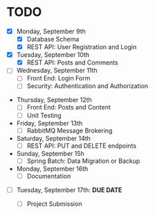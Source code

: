 # TODO

- [x] Monday, September 9th
  - [x] Database Schema
  - [x] REST API: User Registration and Login
- [x] Tuesday, September 10th
  - [x] REST API: Posts and Comments
- [ ] Wednesday, September 11th
  - [ ] Front End: Login Form
  - [ ] Security: Authentication and Authorization
- Thursday, September 12th
  - [ ] Front End: Posts and Content
  - [ ] Unit Testing
- Friday, September 13th
  - [ ] RabbitMQ Message Brokering
- Saturday, September 14th
  - [ ] REST API: PUT and DELETE endpoints
- Sunday, September 15h
  - [ ] Spring Batch: Data Migration or Backup
- Monday, September 16th
  - [ ] Documentation
- [ ] Tuesday, September 17th: **DUE DATE**
  - [ ] Project Submission

